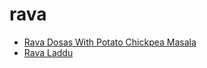 # rava

 * [Rava Dosas With Potato Chickpea Masala](../index/r/rava-dosas-with-potato-chickpea-masala-356035.json)
 * [Rava Laddu](../index/r/rava-laddu.json)
